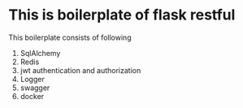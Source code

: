 # This is boilerplate of flask restful
This boilerplate consists of following
1. SqlAlchemy
2. Redis
3. jwt authentication and authorization
4. Logger
5. swagger
6. docker
